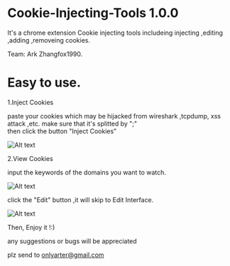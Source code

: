 Cookie-Injecting-Tools 1.0.0
======================
It's a chrome extension 
Cookie injecting tools includeing  injecting ,editing ,adding ,removeing cookies.

Team: Ark Zhangfox1990.

Easy to use.
============
1.Inject Cookies <br />

paste your cookies which may be hijacked from wireshark ,tcpdump, xss attack ,etc. make sure that it's splitted by ";"<br />
then click the button "Inject Cookies"<br />

![Alt text](/demo_pics/demo1.png "interface1")

2.View Cookies <br />

input the keywords of the domains you want to watch.

![Alt text](/demo_pics/demo2.png "interface1")


click the "Edit" button ,it will skip to Edit Interface.

![Alt text](/demo_pics/demo3.png "interface1")

Then, Enjoy it !:)

any suggestions or bugs will be appreciated

plz send to onlyarter@gmail.com

